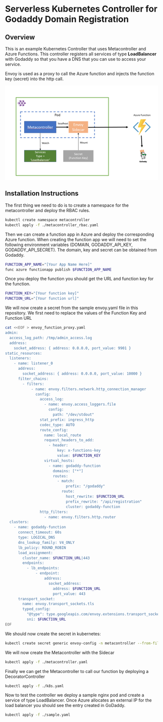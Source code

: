 # Serverless Kubernetes Controller for Godaddy Domain Registration

## Overview

This is an example Kubernetes Controller that uses Metacontroller and Azure Functions. This controller registers all services of type **LoadBalancer** with Godaddy so that you have a DNS that you can use to access your service.

Envoy is used as a proxy to call the Azure function and injects the function key (secret) into the http call.

![image](https://raw.githubusercontent.com/patnaikshekhar/AKSControllerAzureFn/master/serverless_controller.PNG)

## Installation Instructions

The first thing we need to do is to create a namespace for the metacontroller and deploy the RBAC rules.

```bash
kubectl create namespace metacontroller
kubectl apply -f ./metacontroller_rbac.yaml
```

Then we can create a function app in Azure and deploy the corresponding Azure function. When creating the function app we will need to set the following environment variables (DOMAIN, GODADDY_API_KEY, GODADDY_API_SECRET). The domain, key and secret can be obtained from Godaddy.

```bash
FUNCTION_APP_NAME="[Your App Name Here]"
func azure functionapp publish $FUNCTION_APP_NAME
```

Once you deploy the function you should get the URL and function key for the function.

```bash
FUNCTION_KEY="[Your function key]"
FUNCTION_URL="[Your function url]"
```

We will now create a secret from the sample envoy.yaml file in this repository. We first need to replace the values of the Function Key and Function URL

```bash
cat <<EOF > envoy_function_proxy.yaml
admin:
  access_log_path: /tmp/admin_access.log
  address:
    socket_address: { address: 0.0.0.0, port_value: 9901 }
static_resources:
  listeners:
    - name: listener_0
      address:
        socket_address: { address: 0.0.0.0, port_value: 10000 }
      filter_chains:
        - filters:
            - name: envoy.filters.network.http_connection_manager
              config:
                access_log:
                  - name: envoy.access_loggers.file
                    config:
                      path: "/dev/stdout"
                stat_prefix: ingress_http
                codec_type: AUTO
                route_config:
                  name: local_route
                  request_headers_to_add:
                    - header:
                        key: x-functions-key
                        value: $FUNCTION_KEY
                  virtual_hosts:
                    - name: godaddy-function
                      domains: ["*"]
                      routes:
                        - match:
                            prefix: "/godaddy"
                          route:
                            host_rewrite: $FUNCTION_URL
                            prefix_rewrite: "/api/registration"
                            cluster: godaddy-function
                http_filters:
                  - name: envoy.filters.http.router
  clusters:
    - name: godaddy-function
      connect_timeout: 60s
      type: LOGICAL_DNS
      dns_lookup_family: V4_ONLY
      lb_policy: ROUND_ROBIN
      load_assignment:
        cluster_name: $FUNCTION_URL|443
        endpoints:
          - lb_endpoints:
              - endpoint:
                  address:
                    socket_address:
                      address: $FUNCTION_URL
                      port_value: 443
      transport_socket:
        name: envoy.transport_sockets.tls
        typed_config:
          "@type": type.googleapis.com/envoy.extensions.transport_sockets.tls.v3.UpstreamTlsContext
          sni: $FUNCTION_URL
EOF
```

We should now create the secret in kubernetes:

```bash
kubectl create secret generic envoy-config -n metacontroller --from-file="envoy.yaml=./envoy_function_proxy.yaml" 
```

We will now create the Metacontroller with the Sidecar

```bash
kubectl apply -f ./metacontroller.yaml
```

Finally we can get the Metacontroller to call our function by deploying a DecoratorController

```bash
kubectl apply -f ./k8s.yaml
```

Now to test the controller we deploy a sample nginx pod and create a service of type LoadBalancer. Once Azure allocates an external IP for the load balancer you should see the entry created in GoDaddy.

```bash
kubectl apply -f ./sample.yaml
```